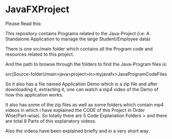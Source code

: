 # JavaFXProject
Please Read this:

This repository contains Programs related to the Java-Project (i.e: A Standalone Application to manage the large Student/Employee data)


There is one src/main folder which contains all the Program code and resources related to this project.


And the path to browse through the folders to find the Java-Program files is: 

src(Source-folder)/main>java>project>in>myjavafx>JavaProgramCodeFiles

So it also has a file named Application Demo which is a zip file and after downloading it, extracting it, one can watch a mp4 video of the Demo of how this application works.

It also has some of the zip files as well as some folders which contain mp4 videos in which i have explained the CODE of this Project in Order Wise(Part-wise).
So totally there are 5 Code Explanation Folders > and there are total 8 Parts of this explanatory videos.

Also the videos have been explained briefly and in a very short way.


